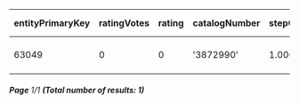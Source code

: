 | entityPrimaryKey | ratingVotes | rating | catalogNumber | stepOrderQuantity | brandCode | order    | display-size | codeShort             | published                     | isAlias | minOrderQuantity | maxOrderQuantity | status   | changed                   | code                  | availability       | saleRestriction       | warrantyPeriod | ean        | productType | orderedQuantity | stockItemPrimaryKey |
| ---------------- | ----------- | ------ | ------------- | ----------------- | --------- | -------- | ------------ | --------------------- | ----------------------------- | ------- | ---------------- | ---------------- | -------- | ------------------------- | --------------------- | ------------------ | --------------------- | -------------- | ---------- | ----------- | --------------- | ------------------- |
| 63049            | 0           | 0      | '3872990'     | 1.00000           | 'apple'   | ↻ 104526 | 13.30000     | 'macbook-pro-13-2022' | 2025-10-08T20:05:52.574+02:00 | false   | 1.00000          | 999              | 'ACTIVE' | 2025-04-10T08:12:30+02:00 | 'macbook-pro-13-2022' | 'ALWAYS_AVAILABLE' | 'WITHOUT_RESTRICTION' | 24             | '15491963' | 'MASTER'    | 0.00000         | 1450                |

###### **Page** 1/1 **(Total number of results: 1)**
